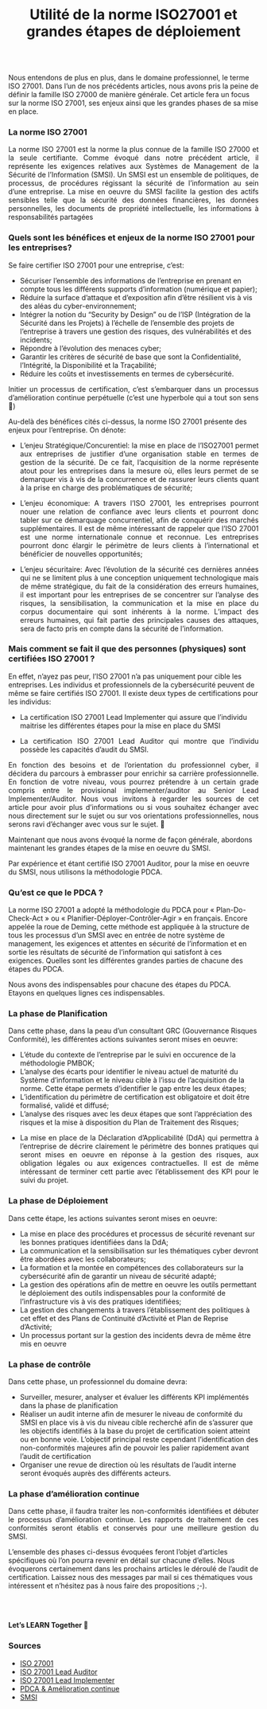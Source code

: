<div align="center">

<h1><strong>Utilité de la norme ISO27001 et grandes étapes de déploiement</strong></h1>

</div>
<br/>
<br/>

<p align="justify">

Nous entendons de plus en plus, dans le domaine professionnel, le terme ISO 27001. Dans l’un de nos précédents articles, nous avons pris la peine de définir la famille ISO 27000 de manière générale. Cet article fera un focus sur la norme ISO 27001, ses enjeux ainsi que les grandes phases de sa mise en place.
</p>

### La norme ISO 27001

<p align="justify">
La norme ISO 27001 est la norme la plus connue de la famille ISO 27000 et la seule certifiante. Comme évoqué dans notre précédent article, il représente les exigences relatives aux Systèmes de Management de la Sécurité de l’Information (SMSI). Un SMSI est un ensemble de politiques, de processus, de procédures régissant la sécurité de l’information au sein d’une entreprise. La mise en oeuvre du SMSI facilite la gestion des actifs sensibles telle que la sécurité des données financières, les données personnelles, les documents de propriété intellectuelle, les informations à responsabilités partagées 
</p>

  
### Quels sont les bénéfices et enjeux de la norme ISO 27001 pour les entreprises?

Se faire certifier ISO 27001 pour une entreprise, c’est:
- Sécuriser l’ensemble des informations de l’entreprise en prenant en compte tous les différents supports d’information (numérique et papier);
- Réduire la surface d’attaque et d’exposition afin d’être résilient vis à vis des aléas du cyber-environnement;
- Intégrer la notion du “Security by Design” ou de l’ISP (Intégration de la Sécurité dans les Projets) à l’échelle de l’ensemble des projets de l’entreprise à travers une gestion des risques, des vulnérabilités et des incidents;
- Répondre à l’évolution des menaces cyber;
- Garantir les critères de sécurité de base que sont la Confidentialité, l’Intégrité, la Disponibilité et la Traçabilité;
- Réduire les coûts et investissements en termes de cybersécurité.

<p align="justify">
Initier un processus de certification, c’est s’embarquer dans un processus d’amélioration continue perpétuelle (c’est une hyperbole qui a tout son sens 🙂)

Au-delà des bénéfices cités ci-dessus, la norme ISO 27001 présente des enjeux pour l’entreprise. On dénote:
</p>

- <p align="justify">L’enjeu Stratégique/Concurentiel: la mise en place de l’ISO27001 permet aux entreprises de justifier d’une organisation stable en termes de gestion de la sécurité. De ce fait, l’acquisition de la norme représente atout pour les entreprises dans la mesure où, elles leurs permet de se demarquer vis à vis de la concurrence et de rassurer leurs clients quant à la prise en charge des problématiques de sécurité;</p>

- <p align="justify">L’enjeu économique: A travers l’ISO 27001, les entreprises pourront nouer une relation de confiance avec leurs clients et pourront donc tabler sur ce démarquage concurrentiel, afin de conquérir des marchés supplémentaires. Il est de même intéressant de rappeler que l’ISO 27001 est une norme internationale connue et reconnue. Les entreprises pourront donc élargir le périmètre de leurs clients à l’international et bénéficier de nouvelles opportunités;</p>

- <p align="justify">L’enjeu sécuritaire: Avec l’évolution de la sécurité ces dernières années qui ne se limitent plus à une conception uniquement technologique mais de même stratégique, du fait de la considération des erreurs humaines, il est important pour les entreprises de se concentrer sur l’analyse des risques, la sensibilisation, la communication et la mise en place du corpus documentaire qui sont inhérents à la norme. L’impact des erreurs humaines, qui fait partie des principales causes des attaques, sera de facto pris en compte dans la sécurité de l’information.</p>

### Mais comment se fait il que des personnes (physiques) sont certifiées ISO 27001 ?

En effet, n’ayez pas peur, l’ISO 27001 n’a pas uniquement pour cible les entreprises. Les individus et professionnels de la cybersécurité peuvent de même se faire certifiés ISO 27001. Il existe deux types de certifications pour les individus:
- La certification ISO 27001 Lead Implementer qui assure que l’individu maitrise les différentes étapes pour la mise en place du SMSI
- <p align="justify">La certification ISO 27001 Lead Auditor qui montre que l’individu possède les capacités d’audit du SMSI. </p>

<p align="justify">En fonction des besoins et de l’orientation du professionnel cyber, il décidera du parcours à embrasser pour enrichir sa carrière professionnelle. En fonction de votre niveau, vous pourrez prétendre à un certain grade compris entre le provisional implementer/auditor au Senior Lead Implementer/Auditor. Nous vous invitons à regarder les sources de cet article pour avoir plus d’informations ou si vous souhaitez échanger avec nous directement sur le sujet ou sur vos orientations professionnelles, nous serons ravi d’échanger avec vous sur le sujet. 🙂

Maintenant que nous avons évoqué la norme de façon générale, abordons maintenant les grandes étapes de la mise en oeuvre du SMSI.

Par expérience et étant certifié ISO 27001 Auditor, pour la mise en oeuvre du SMSI, nous utilisons la méthodologie PDCA. 
  
### Qu’est ce que le PDCA ?
  
La norme ISO 27001 a adopté la méthodologie du PDCA pour « Plan-Do-Check-Act » ou « Planifier-Déployer-Contrôler-Agir » en français. Encore appelée la roue de Deming, cette méthode est appliquée à la structure de tous les processus d’un SMSI avec en entrée de notre système de management, les exigences et attentes en sécurité de l’information et en sortie les résultats de sécurité de l’information qui satisfont à ces exigences. Quelles sont les différentes grandes parties de chacune des étapes du PDCA.

Nous avons des indispensables pour chacune des étapes du PDCA. Etayons en quelques lignes ces indispensables.
  
</p>

### La phase de Planification

Dans cette phase, dans la peau d’un consultant GRC (Gouvernance Risques Conformité), les différentes actions suivantes seront mises en oeuvre:
- L’étude du contexte de l’entreprise par le suivi en occurence de la méthodologie PMBOK;
- L’analyse des écarts pour identifier le niveau actuel de maturité du Système d’information et le niveau cible à l’issu de l’acquisition de la norme. Cette étape permets d’identifier le gap entre les deux étapes;
- L’identification du périmètre de certification est obligatoire et doit être formalisé, validé et diffusé;
- L’analyse des risques avec les deux étapes que sont l’appréciation des risques et la mise à disposition du Plan de Traitement des Risques;
- <p align="justify">La mise en place de la Déclaration d’Applicabilité (DdA) qui permettra à l’entreprise de décrire clairement le périmètre des bonnes pratiques qui seront mises en oeuvre en réponse à la gestion des risques, aux obligation légales ou aux exigences contractuelles. Il est de même intéressant de terminer cett partie avec l’établissement des KPI pour le suivi du projet.</p>

### La phase de Déploiement

Dans cette étape, les actions suivantes seront mises en oeuvre:
- La mise en place des procédures et processus de sécurité revenant sur les bonnes pratiques identifiées dans la DdA;
- La communication et la sensibilisation sur les thématiques cyber devront être abordées avec les collaborateurs;
- La formation et la montée en compétences des collaborateurs sur la cybersécurité afin de garantir un niveau de sécurité adapté;
- La gestion des opérations afin de mettre en oeuvre les outils permettant le déploiement des outils indispensables pour la conformité de l’infrastructure vis à vis des pratiques identifiées;
- La gestion des changements à travers l’établissement des politiques à cet effet et des Plans de Continuité d’Activité et Plan de Reprise d’Activité;
- Un processus portant sur la gestion des incidents devra de même être mis en oeuvre

### La phase de contrôle

Dans cette phase, un professionnel du domaine devra:
- Surveiller, mesurer, analyser et évaluer les différents KPI implémentés dans la phase de planification
- Réaliser un audit interne afin de mesurer le niveau de conformité du SMSI en place vis à vis du niveau cible recherché afin de s’assurer que les objectifs identifiés à la base du projet de certification soient atteint ou en bonne voie. L’objectif principal reste cependant l’identification des non-conformités majeures afin de pouvoir les palier rapidement avant l’audit de certification
- Organiser une revue de direction où les résultats de l’audit interne seront évoqués auprès des différents acteurs.

### La phase d’amélioration continue

<p align="justify"> Dans cette phase, il faudra traiter les non-conformités identifiées et débuter le processus d’amélioration continue. Les rapports de traitement de ces conformités seront établis et conservés pour une meilleure gestion du SMSI.

L’ensemble des phases ci-dessus évoquées feront l’objet d’articles spécifiques où l’on pourra revenir en détail sur chacune d’elles. Nous évoquerons certainement dans les prochains articles le déroulé de l’audit de certification. Laissez nous des messages par mail si ces thématiques vous intéressent et n’hésitez pas à nous faire des propositions ;-).

<br/>
<br/>

<strong>Let’s LEARN Together 🙂</strong>

</p>

### Sources

- [ISO 27001](https://www.iso.org/fr/isoiec-27001-information-security.html)
- [ISO 27001 Lead Auditor](https://pecb.com/fr/education-and-certification-for-individuals/iso-iec-27001/iso-iec-27001-lead-auditor)
- [ISO 27001 Lead Implementer](https://pecb.com/fr/education-and-certification-for-individuals/iso-iec-27001/iso-iec-27001-lead-implementer)
- [PDCA & Amélioration continue](https://www.researchgate.net/figure/Le-cycle-PDCA-de-la-norme-ISO-27001-Pour-assurer-uneamelioration-continue-il-convient_fig3_291970148)
- [SMSI](https://fr.wikipedia.org/wiki/Syst%C3%A8me_de_management_de_la_s%C3%A9curit%C3%A9_de_l%27information)

